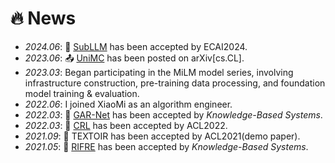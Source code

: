 # 🔥 News
- *2024.06*: 🎉 [SubLLM](https://arxiv.org/pdf/2406.06571?) has been accepted by ECAI2024.
- *2023.06*: 📤 [UniMC](https://arxiv.org/pdf/2306.10543) has been posted on arXiv[cs.CL].
- *2023.03*: Began participating in the MiLM model series, involving infrastructure construction, pre-training data processing, and foundation model training & evaluation.
- *2022.06*: I joined XiaoMi as an algorithm engineer.
- *2022.03*: 🎉 [GAR-Net](https://www.sciencedirect.com/science/article/abs/pii/S0950705121011400) has been accepted by *Knowledge-Based Systems*.
- *2022.03*: 🎉 [CRL](https://arxiv.org/abs/2203.02721) has been accepted by ACL2022.
- *2021.09*: 🎉 TEXTOIR has been accepted by ACL2021(demo paper).
- *2021.05*: 🎉 [RIFRE](https://www.sciencedirect.com/science/article/abs/pii/S0950705121001519) has been accepted by *Knowledge-Based Systems*.
